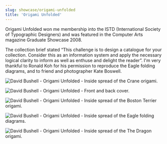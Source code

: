 ```yaml
---
slug: showcase/origami-unfolded
title: 'Origami Unfolded'
---
```

Origami Unfolded won me membership into the ISTD (International Society of Typographic Designers) and was featured in the Computer Arts magazine Graduate Showcase 2008.

The collection brief stated “This challenge is to design a catalogue for your collection. Consider this as an information system and apply the necessary logical clarity to inform as well as enthuse and delight the reader”. I'm very thankful to Ronald Koh for his permission to reproduce the Eagle folding diagrams, and to friend and photographer Kate Boswell.

![David Bushell - Origami Unfolded - Inside spread of the Crane origami.](/images/portfolio/origami8.png)

![David Bushell - Origami Unfolded - Front and back cover.](/images/portfolio/origami1.png)

![David Bushell - Origami Unfolded - Inside spread of the Boston Terrier origami.](/images/portfolio/origami4.png)

![David Bushell - Origami Unfolded - Inside spread of the Eagle folding diagrams.](/images/portfolio/origami7.png)

![David Bushell - Origami Unfolded - Inside spread of the The Dragon origami.](/images/portfolio/origami5.png)
